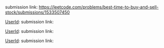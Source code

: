 [UserId]: 529JEITKKO
submission link: https://leetcode.com/problems/best-time-to-buy-and-sell-stock/submissions/1533507450

[UserId]:
submission link: 

[UserId]:
submission link: 

[UserId]:
submission link: 
